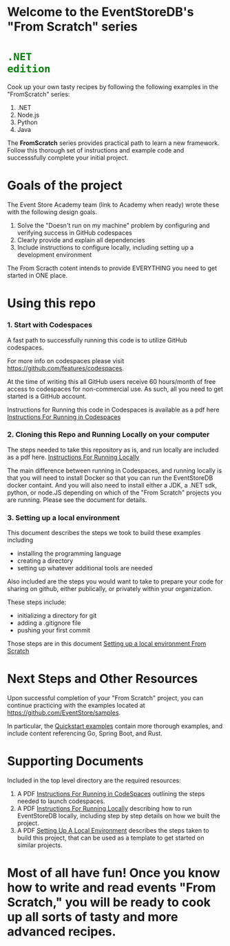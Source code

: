 # Welcome to the EventStoreDB's "From Scratch" series   
# <code style="color : green">.NET edition</code>

Cook up your own tasty recipes by following the following examples in the "FromScratch" series:
1. .NET
2. Node.js
3. Python
4. Java

The **FromScratch** series provides practical path to learn a new framework.  Follow this thorough set of instructions and example code and successsfully complete your initial project. 

# Goals of the project 

The Event Store Academy team (link to Academy when ready) wrote these with the following design goals.

1. Solve the "Doesn't run on my machine" problem by configuring and verifying success in GitHub codespaces
2. Clearly provide and explain all dependencies
3. Include instructions to configure locally, including setting up a development environment

The From Scracth cotent intends to provide EVERYTHING you need to get started in ONE place. 

# Using this repo

### 1. Start with Codespaces

A fast path to successfully running this code is to utilize GitHub codespaces.
 
For more info on codespaces please visit https://github.com/features/codespaces.

At the time of writing this all GitHub users receive 60 hours/month of free access to codespaces for non-commercial use.  As such, all you need to get started is a GitHub account.

Instructions for Running this code in Codespaces is available as a pdf here [Instructions For Running in Codespaces](./InstructionsForRunningInCodeSpaces.pdf)

### 2. Cloning this Repo and Running Locally on your computer

The steps needed to take this repository as is, and run locally are included as a pdf here. 
[Instructions For Running Locally](./InstructionsForRunningLocally.pdf)

The main difference between running in Codespaces, and running locally is that you will need to install Docker so that you can run the EventStoreDB docker containt. And you will also need to install either a JDK, a .NET sdk, python, or node.JS depending on which of the "From Scratch" projects you are running. Please see the document for details.


### 3. Setting up a local environment

This document describes the steps we took to build these examples including
* installing the programming language
* creating a directory
* setting up whatever additional tools are needed 

Also included are the steps you would want to take to prepare your code for sharing on github, either publically, or privately within your organization. 

These steps include:
* initializing a directory for git
* adding a .gitignore file
* pushing your first commit

Those steps are in this document [Setting up a local environment From Scratch](./SettingUpALocalEnvironment.pdf)


# Next Steps and Other Resources

Upon successful completion of your "From Scratch" project, you can continue practicing with the examples located at https://github.com/EventStore/samples.

In particular, the [Quickstart examples](https://GitHub.com/EventStore/samples/tree/main/Quickstart) contain more thorough examples, and include content referencing Go, Spring Boot, and Rust.




# Supporting Documents
 Included in the top level directory are the required resources:
 1. A PDF [Instructions For Running in CodeSpaces](InstructionsForRunningInCodeSpaces.pdf) outlining the steps needed to launch codespaces.
 2. A PDF [Instructions For Running Locally](InstructionsForRunningLocally.pdf) describing how to run EventStoreDB locally, including step by step details on how we built the project.
 3. A PDF [Setting Up A Local Environment](SettingUpALocalEnvironment.pdf) describes the steps taken to build this project, that can be used as a template to get started on similar projects.


# Most of all have fun!  Once you know how to write and read events "From Scratch," you will be ready to cook up all sorts of tasty and more advanced recipes. 


